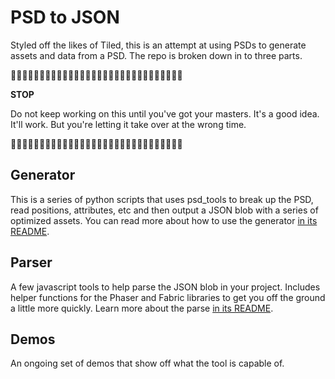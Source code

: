 # PSD to JSON 

Styled off the likes of Tiled, this is an attempt at using PSDs to generate assets and data from a PSD.  The repo is broken down in to three parts.

🚨🚨🚨🚨🚨🚨🚨🚨🚨🚨🚨🚨🚨🚨🚨🚨🚨🚨🚨🚨🚨🚨🚨🚨🚨🚨🚨🚨🚨🚨

**STOP**

Do not keep working on this until you've got your masters. 
It's a good idea. It'll work. But you're letting it take over 
at the wrong time.

🚨🚨🚨🚨🚨🚨🚨🚨🚨🚨🚨🚨🚨🚨🚨🚨🚨🚨🚨🚨🚨🚨🚨🚨🚨🚨🚨🚨🚨🚨


## Generator

This is a series of python scripts that uses psd_tools to break up the PSD, read positions, attributes, etc and then output a JSON blob with a series of optimized assets.  You can read more about how to use the generator [in its README](./generate/README.md).

## Parser

A few javascript tools to help parse the JSON blob in your project.  Includes helper functions for the Phaser and Fabric libraries to get you off the ground a little more quickly.  Learn more about the parse [in its README](./parser/README.md).

## Demos

An ongoing set of demos that show off what the tool is capable of.

